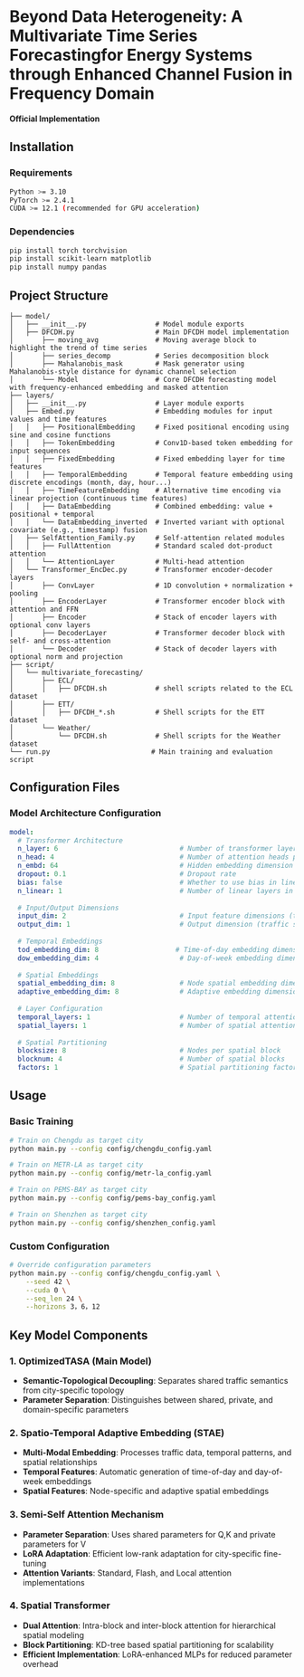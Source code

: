 # Beyond Data Heterogeneity: A Multivariate Time Series Forecastingfor Energy Systems through Enhanced Channel Fusion in Frequency Domain

**Official Implementation**

## Installation

### Requirements
```bash
Python >= 3.10
PyTorch >= 2.4.1
CUDA >= 12.1 (recommended for GPU acceleration)
```

### Dependencies
```bash
pip install torch torchvision 
pip install scikit-learn matplotlib
pip install numpy pandas 
```

## Project Structure

```
├── model/
│   ├── __init__.py                 # Model module exports
│   ├── DFCDH.py                    # Main DFCDH model implementation
│       ├── moving_avg              # Moving average block to highlight the trend of time series
│       ├── series_decomp           # Series decomposition block
│       ├── Mahalanobis_mask        # Mask generator using Mahalanobis-style distance for dynamic channel selection
│       └── Model                   # Core DFCDH forecasting model with frequency-enhanced embedding and masked attention
├── layers/
│   ├── __init__.py                 # Layer module exports
│   ├── Embed.py                    # Embedding modules for input values and time features
│   │   ├── PositionalEmbedding     # Fixed positional encoding using sine and cosine functions
│   │   ├── TokenEmbedding          # Conv1D-based token embedding for input sequences
│   │   ├── FixedEmbedding          # Fixed embedding layer for time features
│   │   ├── TemporalEmbedding       # Temporal feature embedding using discrete encodings (month, day, hour...)
│   │   ├── TimeFeatureEmbedding    # Alternative time encoding via linear projection (continuous time features)
│   │   ├── DataEmbedding           # Combined embedding: value + positional + temporal
│   │   └── DataEmbedding_inverted  # Inverted variant with optional covariate (e.g., timestamp) fusion
│   ├── SelfAttention_Family.py     # Self-attention related modules
│   │   ├── FullAttention           # Standard scaled dot-product attention
│   │   └── AttentionLayer          # Multi-head attention
│   └── Transformer_EncDec.py       # Transformer encoder-decoder layers
│       ├── ConvLayer               # 1D convolution + normalization + pooling
│       ├── EncoderLayer            # Transformer encoder block with attention and FFN
│       ├── Encoder                 # Stack of encoder layers with optional conv layers
│       ├── DecoderLayer            # Transformer decoder block with self- and cross-attention
│       └── Decoder                 # Stack of decoder layers with optional norm and projection
├── script/
│   └── multivariate_forecasting/
│       ├── ECL/
│       │   ├── DFCDH.sh            # shell scripts related to the ECL dataset
│       ├── ETT/
│       │   ├── DFCDH_*.sh          # Shell scripts for the ETT dataset
│       └── Weather/
│           └── DFCDH.sh            # Shell scripts for the Weather dataset
└── run.py                         # Main training and evaluation script
```

## Configuration Files

### Model Architecture Configuration
```yaml
model:
  # Transformer Architecture
  n_layer: 6                              # Number of transformer layers
  n_head: 4                               # Number of attention heads per layer
  n_embd: 64                              # Hidden embedding dimension
  dropout: 0.1                            # Dropout rate
  bias: false                             # Whether to use bias in linear layers
  n_linear: 1                             # Number of linear layers in MLP
  
  # Input/Output Dimensions
  input_dim: 2                            # Input feature dimensions (traffic + metadata)
  output_dim: 1                           # Output dimension (traffic speed prediction)
  
  # Temporal Embeddings
  tod_embedding_dim: 8                   # Time-of-day embedding dimension
  dow_embedding_dim: 4                    # Day-of-week embedding dimension
  
  # Spatial Embeddings
  spatial_embedding_dim: 8                # Node spatial embedding dimension
  adaptive_embedding_dim: 8               # Adaptive embedding dimension
  
  # Layer Configuration
  temporal_layers: 1                      # Number of temporal attention layers
  spatial_layers: 1                       # Number of spatial attention layers
  
  # Spatial Partitioning
  blocksize: 8                            # Nodes per spatial block
  blocknum: 4                             # Number of spatial blocks
  factors: 1                              # Spatial partitioning factor
```

## Usage

### Basic Training
```bash
# Train on Chengdu as target city
python main.py --config config/chengdu_config.yaml

# Train on METR-LA as target city
python main.py --config config/metr-la_config.yaml

# Train on PEMS-BAY as target city
python main.py --config config/pems-bay_config.yaml

# Train on Shenzhen as target city
python main.py --config config/shenzhen_config.yaml
```



### Custom Configuration
```bash
# Override configuration parameters
python main.py --config config/chengdu_config.yaml \
    --seed 42 \
    --cuda 0 \
    --seq_len 24 \
    --horizons 3，6，12
```

## Key Model Components

### 1. OptimizedTASA (Main Model)
- **Semantic-Topological Decoupling**: Separates shared traffic semantics from city-specific topology
- **Parameter Separation**: Distinguishes between shared, private, and domain-specific parameters

### 2. Spatio-Temporal Adaptive Embedding (STAE)
- **Multi-Modal Embedding**: Processes traffic data, temporal patterns, and spatial relationships
- **Temporal Features**: Automatic generation of time-of-day and day-of-week embeddings
- **Spatial Features**: Node-specific and adaptive spatial embeddings

### 3. Semi-Self Attention Mechanism
- **Parameter Separation**: Uses shared parameters for Q,K and private parameters for V
- **LoRA Adaptation**: Efficient low-rank adaptation for city-specific fine-tuning
- **Attention Variants**: Standard, Flash, and Local attention implementations

### 4. Spatial Transformer
- **Dual Attention**: Intra-block and inter-block attention for hierarchical spatial modeling
- **Block Partitioning**: KD-tree based spatial partitioning for scalability
- **Efficient Implementation**: LoRA-enhanced MLPs for reduced parameter overhead
